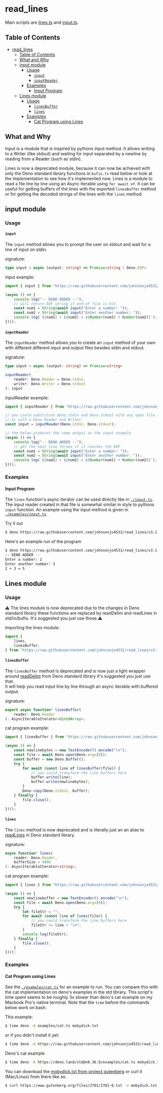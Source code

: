 # read_lines

Main scripts are [lines.ts](./lines.ts) and [input.ts](./input.ts).

## Table of Contents

- [read_lines](#readlines)
	- [Table of Contents](#table-of-contents)
	- [What and Why](#what-and-why)
	- [input module](#input-module)
		- [Usage](#usage)
			- [`input`](#input)
			- [`inputReader`](#inputreader)
		- [Examples](#examples)
			- [Input Program](#input-program)
	- [Lines module](#lines-module)
		- [Usage](#usage-1)
			- [`linesBuffer`](#linesbuffer)
			- [`lines`](#lines)
		- [Examples](#examples-1)
			- [Cat Program using Lines](#cat-program-using-lines)

## What and Why

Input is a module that is inspired by pythons input method. It allows writing to a Writer (like stdout) and waiting for input separated by a newline by reading from a Reader (such as stdin).

Lines is now a deprecated module, because it can now be achieved with only the Deno standard library functions in `bufio.ts` read below or look at the implementation to see how it's implemented now. Lines is a module to read a file line by line using an Async Iterable using `for await of`. It can be useful for getting buffers of the lines with the exported `linesBuffer` method or for getting the decoded strings of the lines with the `lines` method.

## input module

### Usage

#### `input`

The `input` method allows you to prompt the user on stdout and wait for a line of input on stdin.

signature:

```ts
type input = async (output: string) => Promise<string | Deno.EOF>
```

input example:

```ts
import { input } from "https://raw.githubusercontent.com/johnsonjo4531/read_lines/v3.1.0/input.ts";

(async () => {
	console.log("-- DENO ADDER --");
	// will return EOF string if end of file is hit.
	const num1 = String(await input("Enter a number: "));
	const num2 = String(await input("Enter another number: "));
	console.log(`${num1} + ${num2} = ${Number(num1) + Number(num2)}`);
})();
```

#### `inputReader`

The `inputReader` method allows you to create an `input` method of your own with different different input and output files besides stdin and stdout.

signature:

```ts
type input = async (output: string) => Promise<string>

inputReader(
	reader: Deno.Reader = Deno.stdin,
	writer: Deno.Writer = Deno.stdout
): input
```

inputReader example:

```ts
import { inputReader } from "https://raw.githubusercontent.com/johnsonjo4531/read_lines/v3.1.0/input.ts";

// you could substitute Deno.stdin and Deno.stdout with any open file (with appropriate permissions)
// or with a Deno Reader and Writer.
const input = inputReader(Deno.stdin, Deno.stdout);

// the below produces the same output as the input example
(async () => {
	console.log("-- DENO ADDER --");
	// get the next line throws if it reaches the EOF
	const num1 = String(await input("Enter a number: "));
	const num2 = String(await input("Enter another number: "));
	console.log(`${num1} + ${num2} = ${Number(num1) + Number(num2)}`);
})();
```

### Examples

#### Input Program

The `lines` function's async iterator can be used directly like in [`./input.ts`](./input.ts). The input reader created in that file is somewhat similar in style to pythons `input` function. An example using the input method is given in [`./examples/input.ts`](./examples/input.ts)

Try it out

```sh
$ deno https://raw.githubusercontent.com/johnsonjo4531/read_lines/v3.1.0/examples/input.ts
```

Here's an example run of the program

```sh
$ deno https://raw.githubusercontent.com/johnsonjo4531/read_lines/v3.1.0/examples/input.ts
-- DENO ADDER --
Enter a number: 2
Enter another number: 3
2 + 3 = 5
```

## Lines module

### Usage

⚠ The lines module is now deprecated due to the changes in Deno standard library these functions are replaced by readDelim and readLines in std/io/bufio. It's suggested you just use those.⚠️

Importing the lines module:

```ts
import {
	lines,
	linesBuffer,
} from "https://raw.githubusercontent.com/johnsonjo4531/read_lines/v3.1.0/lines.ts";
```

#### `linesBuffer`

The `linesBuffer` method is deprecated and is now just a light wrapper around [readDelim](https://github.com/denoland/deno/blob/a29343c7d6b5dad26c5d501eb6d21e9caf382a58/std/io/bufio.ts#L534-L590) from Deno standard library it's suggested you just use that.  
It will help you read input line by line through an async iterable with buffered output.

signature:

```ts
export async function* linesBuffer(
	reader: Deno.Reader
): AsyncIterableIterator<Uint8Array>;
```

cat program example:

```ts
import { linesBuffer } from "https://raw.githubusercontent.com/johnsonjo4531/read_lines/v3.1.0/lines.ts";

(async () => {
	const newlinebytes = new TextEncoder().encode("\n");
	const file = await Deno.open(Deno.args[0]);
	const buffer = new Deno.Buffer();
	try {
		for await (const line of linesBuffer(file)) {
			// you could transform the line buffers here
			buffer.write(line);
			buffer.write(newlinebytes);
		}
		Deno.copy(Deno.stdout, buffer);
	} finally {
		file.close();
	}
})();
```

#### `lines`

The `lines` method is now deprecated and is literally just an an alias to [readLines](https://github.com/denoland/deno/blob/a29343c7d6b5dad26c5d501eb6d21e9caf382a58/std/io/bufio.ts#L604-L609) in Deno standard library.

signature:

```ts
async function* lines(
	reader: Deno.Reader,
	bufferSize = 4096
): AsyncIterableIterator<string>;
```

cat program example:

```ts
import { lines } from "https://raw.githubusercontent.com/johnsonjo4531/read_lines/v3.1.0/lines.ts";

(async () => {
	const newlinebuffer = new TextEncoder().encode("\n");
	const file = await Deno.open(Deno.args[0]);
	try {
		let fileStr = "";
		for await (const line of lines(file)) {
			// you could transform the line buffers here
			fileStr += line + "\n";
		}
		console.log(fileStr);
	} finally {
		file.close();
	}
})();
```

### Examples

#### Cat Program using Lines

See the [`./examples/cat.ts`](./examples/cat.ts) for an example to run. You can compare this with the cat implementation on deno's examples in the std library. This script's time spent seems to be roughly 3x slower than deno's cat example on my Macbook Pro's native terminal. Note that the `time` before the commands below work on bash.

This example:

```sh
$ time deno -A examples/cat.ts mobydick.txt
```

or if you didn't install it yet:

```sh
$ time deno -A https://raw.githubusercontent.com/johnsonjo4531/read_lines/v3.1.0/examples/cat.ts mobydick.txt
```

Deno's cat example

```sh
$ time deno -A https://deno.land/std@v0.36.0/examples/cat.ts mobydick.txt
```

You can download the [mobydick.txt from project gutenberg](https://www.gutenberg.org/files/2701/2701-0.txt) or curl it (Mac/Linux) from there like so:

```sh
$ curl https://www.gutenberg.org/files/2701/2701-0.txt -o mobydick.txt
```
